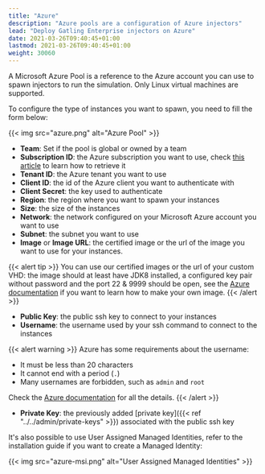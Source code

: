```yaml
---
title: "Azure"
description: "Azure pools are a configuration of Azure injectors"
lead: "Deploy Gatling Enterprise injectors on Azure"
date: 2021-03-26T09:40:45+01:00
lastmod: 2021-03-26T09:40:45+01:00
weight: 30060
---
```


A Microsoft Azure Pool is a reference to the Azure account you can use to spawn injectors to run the simulation. Only Linux virtual machines are supported.

To configure the type of instances you want to spawn, you need to fill the form below:

{{< img src="azure.png" alt="Azure Pool" >}}

- **Team**: Set if the pool is global or owned by a team
- **Subscription ID**: the Azure subscription you want to use, check [this article](https://www.inkoop.io/blog/how-to-get-azure-api-credentials/) to learn how to retrieve it
- **Tenant ID**: the Azure tenant you want to use
- **Client ID**: the id of the Azure client you want to authenticate with
- **Client Secret**: the key used to authenticate
- **Region**: the region where you want to spawn your instances
- **Size**: the size of the instances
- **Network**: the network configured on your Microsoft Azure account you want to use
- **Subnet**: the subnet you want to use
- **Image** or **Image URL**: the certified image or the url of the image you want to use for your instances.

{{< alert tip >}}
You can use our certified images or the url of your custom VHD: the image should at least have JDK8 installed, a configured key pair without password and the port 22 & 9999 should be open, see the [Azure documentation](https://docs.microsoft.com/en-us/azure/virtual-machines/virtual-machines-linux-capture-image) if you want to learn how to make your own image.
{{< /alert >}}

- **Public Key**: the public ssh key to connect to your instances
- **Username**: the username used by your ssh command to connect to the instances

{{< alert warning >}}
Azure has some requirements about the username:

- It must be less than 20 characters
- It cannot end with a period (`.`)
- Many usernames are forbidden, such as `admin` and `root`

Check the [Azure documentation](https://docs.microsoft.com/en-us/azure/virtual-machines/windows/faq#what-are-the-username-requirements-when-creating-a-vm-) for all the details.
{{< /alert >}}

- **Private Key**: the previously added [private key]({{< ref "../../admin/private-keys" >}}) associated with the public ssh key

It's also possible to use User Assigned Managed Identities, refer to the installation guide if you want to create a Managed Identity:

{{< img src="azure-msi.png" alt="User Assigned Managed Identities" >}}
